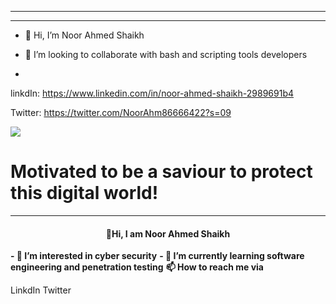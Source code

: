 ****
--------------------------------------------------------------

- 👋 Hi, I’m Noor Ahmed Shaikh


- 💞️ I’m looking to collaborate with bash and scripting tools developers
- 

linkdIn: https://www.linkedin.com/in/noor-ahmed-shaikh-2989691b4

Twitter: https://twitter.com/NoorAhm86666422?s=09

<!---
Noor-Ahmed-12/Noor-Ahmed-12 is a ✨ special ✨ repository because its `README.md` (this file) appears on your GitHub profile.
You can click the Preview link to take a look at your changes.
--->
<img src = "C:\Users\khan\Downloads\dark">
<h1>Motivated to be a saviour to protect this digital world!</h1>
<hr>
<h4 align="center">👋Hi, I am Noor Ahmed Shaikh</h4>
<strong>- 👀 I’m interested in cyber security</strong>
<strong>- 🌱 I’m currently learning software engineering and penetration testing</strong>
<strong>📫 How to reach me via</strong>

<a src="https://www.linkedin.com/in/noor-ahmed-shaikh-2989691b4">LinkdIn
<a src="https://twitter.com/NoorAhm86666422?s=09">Twitter
